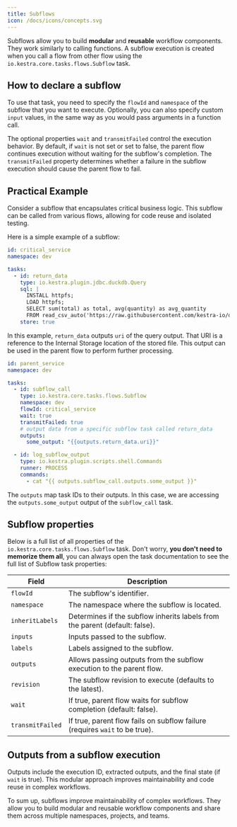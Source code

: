```yaml
---
title: Subflows
icon: /docs/icons/concepts.svg
---
```


Subflows allow you to build **modular** and **reusable** workflow components. They work similarly to calling functions. A subflow execution is created when you call a flow from other flow using the `io.kestra.core.tasks.flows.Subflow` task.

## How to declare a subflow

To use that task, you need to specify the `flowId` and `namespace` of the subflow that you want to execute. Optionally, you can also specify custom `input` values, in the same way as you would pass arguments in a function call.

The optional properties `wait` and `transmitFailed` control the execution behavior. By default, if `wait` is not set or set to false, the parent flow continues execution without waiting for the subflow's completion. The `transmitFailed` property determines whether a failure in the subflow execution should cause the parent flow to fail.

## Practical Example

Consider a subflow that encapsulates critical business logic. This subflow can be called from various flows, allowing for code reuse and isolated testing.

Here is a simple example of a subflow:

```yaml
id: critical_service
namespace: dev

tasks:
  - id: return_data
    type: io.kestra.plugin.jdbc.duckdb.Query
    sql: |
      INSTALL httpfs;
      LOAD httpfs;
      SELECT sum(total) as total, avg(quantity) as avg_quantity
      FROM read_csv_auto('https://raw.githubusercontent.com/kestra-io/datasets/main/csv/orders.csv', header=True);
    store: true
```

In this example, `return_data` outputs `uri` of the query output. That URI is a reference to the Internal Storage location of the stored file. This output can be used in the parent flow to perform further processing.

```yaml
id: parent_service
namespace: dev

tasks:
  - id: subflow_call
    type: io.kestra.core.tasks.flows.Subflow
    namespace: dev
    flowId: critical_service
    wait: true
    transmitFailed: true
    # output data from a specific subflow task called return_data
    outputs:
      some_output: "{{outputs.return_data.uri}}"

  - id: log_subflow_output
    type: io.kestra.plugin.scripts.shell.Commands
    runner: PROCESS
    commands:
      - cat "{{ outputs.subflow_call.outputs.some_output }}"
```

The `outputs` map task IDs to their outputs. In this case, we are accessing the `outputs.some_output` output of the `subflow_call` task.

## Subflow properties

Below is a full list of all properties of the `io.kestra.core.tasks.flows.Subflow` task. Don't worry, **you don't need to memorize them all**, you can always open the task documentation to see the full list of Subflow task properties:

| Field | Description |
| ----------- | ----------- |
| `flowId` | The subflow's identifier. |
| `namespace` | The namespace where the subflow is located. |
| `inheritLabels` | Determines if the subflow inherits labels from the parent (default: false). |
| `inputs` | Inputs passed to the subflow. |
| `labels` | Labels assigned to the subflow. |
| `outputs` | Allows passing outputs from the subflow execution to the parent flow. |
| `revision` | The subflow revision to execute (defaults to the latest). |
| `wait` | If true, parent flow waits for subflow completion (default: false). |
| `transmitFailed` | If true, parent flow fails on subflow failure (requires `wait` to be true). |


## Outputs from a subflow execution

Outputs include the execution ID, extracted outputs, and the final state (if `wait` is true). This modular approach improves maintainability and code reuse in complex workflows.

To sum up, subflows improve maintainability of complex workflows. They allow you to build modular and reusable workflow components and share them across multiple namespaces, projects, and teams.